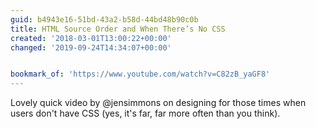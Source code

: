 ```yaml
---
guid: b4943e16-51bd-43a2-b58d-44bd48b90c0b
title: HTML Source Order and When There’s No CSS
created: '2018-03-01T13:00:22+00:00'
changed: '2019-09-24T14:34:07+00:00'


bookmark_of: 'https://www.youtube.com/watch?v=C82zB_yaGF8'
---
```



Lovely quick video by @jensimmons on designing for those times when users don't have CSS (yes, it's far, far more often than you think).
